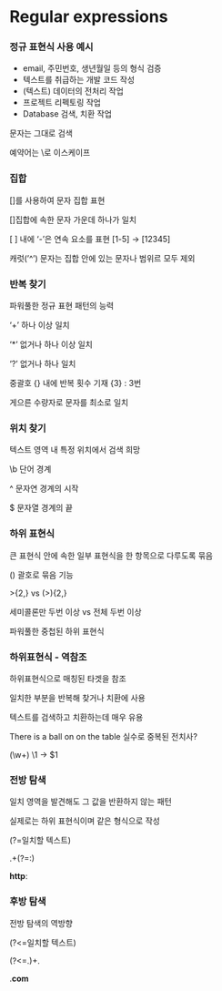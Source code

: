 # Regular expressions

### 정규 표현식 사용 예시

- email, 주민번호, 생년월일 등의 형식 검증
- 텍스트를 취급하는 개발 코드 작성
- (텍스트) 데이터의 전처리 작업
- 프로젝트 리펙토링 작업
- Database 검색, 치환 작업

문자는 그대로 검색

예약어는 \로 이스케이프

### 집합

[]를 사용하여 문자 집합 표현

[]집합에 속한 문자 가운데 하나가 일치

[ ] 내에 ‘-’은 연속 요소를 표현 [1-5] → [12345]

캐럿(’^’) 문자는 집합 안에 있는 문자나 범위르 모두 제외

### 반복 찾기

파워풀한 정규 표현 패턴의 능력

‘+’ 하나 이상 일치

‘\*’ 없거나 하나 이상 일치

‘?’ 없거나 하나 일치

중괄호 {} 내에 반복 횟수 기재 {3} : 3번

게으른 수량자로 문자를 최소로 일치

### 위치 찾기

텍스트 영역 내 특정 위치에서 검색 희망

\b 단어 경계

^ 문자연 경계의 시작

$ 문자열 경계의 끝

### 하위 표현식

큰 표현식 안에 속한 일부 표현식을 한 항목으로 다루도록 묶음

() 괄호로 묶음 기능

&gt;{2,} vs (&gt;){2,}

세미콜론만 두번 이상 vs 전체 두번 이상

파워풀한 중첩된 하위 표현식

### 하위표현식 - 역참조

하위표현식으로 매칭된 타겟을 참조

일치한 부분을 반복해 찾거나 치환에 사용

텍스트를 검색하고 치환하는데 매우 유용

There is a ball on on the table 실수로 중복된 전치사?

(\w+) \1 → $1

### 전방 탐색

일치 영역을 발견해도 그 값을 반환하지 않는 패턴

실제로는 하위 표현식이며 같은 형식으로 작성

(?=일치할 텍스트)

.+(?=:)

**http**:

### 후방 탐색

전방 탐색의 역방향

(?<=일치할 텍스트)

(?<=\.)+.

.**com**
